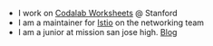 
- I work on [Codalab Worksheets](https://github.com/codalab/codalab-worksheets) @ Stanford
- I am a maintainer for [Istio](https://github.com/istio/istio) on the networking team
- I am a junior at mission san jose high.
[Blog](https://adiprerepa.github.io/blog.html)
